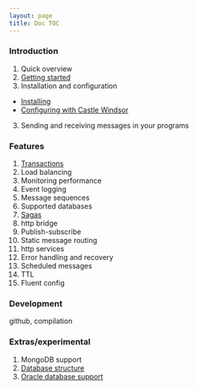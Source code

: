 ```yaml
---
layout: page
title: Doc TOC
---
```


### Introduction

1. Quick overview
2. [Getting started](gettingstarted.html)
2. Installation and configuration
 * [Installing](installing.html)
 * [Configuring with Castle Windsor](windsor_configuration.html)
3. Sending and receiving messages in your programs

### Features

1. [Transactions](transactions.html)
2. Load balancing
3. Monitoring performance
4. Event logging
5. Message sequences
6. Supported databases
7. [Sagas](sagas.html)
8. http bridge
9. Publish-subscribe
10. Static message routing
11. http services
12. Error handling and recovery
13. Scheduled messages
14. TTL
15. Fluent config
  
### Development
github, compilation


### Extras/experimental
1. MongoDB support
2. [Database structure](dbstruct.html)
3. [Oracle database support](oraclesupport.html)




